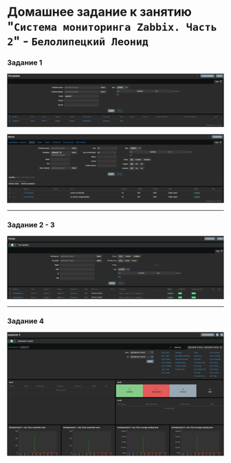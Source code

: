 # Домашнее задание к занятию "`Система мониторинга Zabbix. Часть 2`" - `Белолипецкий Леонид`

### Задание 1

![img](img/img1.png)

![img](img/img2.png)

---

### Задание 2 - 3

![img](img/img3.png)

---

### Задание 4

![img](img/img4.png)
